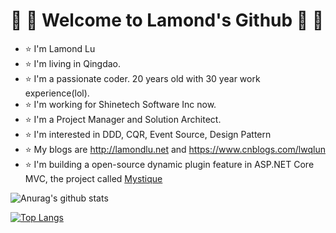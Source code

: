 # :pineapple: :tomato: Welcome to Lamond's Github :pineapple: :tomato:

-  :star: I'm Lamond Lu
-  :star: I'm living in Qingdao.
-  :star: I'm a passionate coder. 20 years old with 30 year work experience(lol).
-  :star: I'm working for Shinetech Software Inc  now.
-  :star: I'm a Project Manager and Solution Architect.
-  :star: I'm interested in DDD, CQR, Event Source, Design Pattern
-  :star: My blogs are http://lamondlu.net and https://www.cnblogs.com/lwqlun
-  :star: I'm building a open-source dynamic plugin feature in ASP.NET Core MVC, the project called [Mystique](https://github.com/lamondlu/Mystique/)



![Anurag's github stats](https://github-readme-stats.vercel.app/api?username=lamondlu&show_icons=true)

[![Top Langs](https://github-readme-stats.vercel.app/api/top-langs/?username=lamondlu)](https://github.com/anuraghazra/github-readme-stats)


